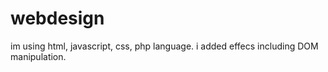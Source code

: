 # webdesign
im using html,  javascript, css, php language. 
i added effecs including DOM manipulation.
